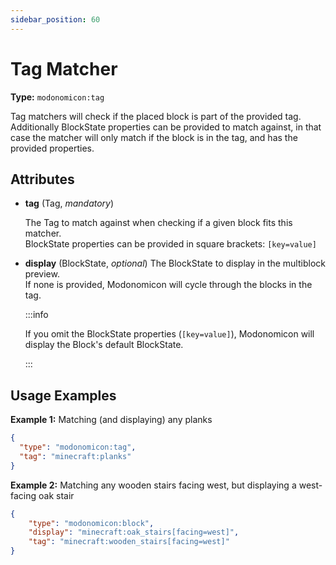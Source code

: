```yaml
---
sidebar_position: 60
---
```


# Tag Matcher

**Type:** `modonomicon:tag`

Tag matchers will check if the placed block is part of the provided tag. Additionally BlockState properties can be provided to match against, in that case the matcher will only match if the block is in the tag, and has the provided properties.

## Attributes

* **tag** (Tag, _mandatory_)
  
  The Tag to match against when checking if a given block fits this matcher.   
  BlockState properties can be provided in square brackets: `[key=value]`


* **display** (BlockState, _optional_)
  The BlockState to display in the multiblock preview.   
  If none is provided, Modonomicon will cycle through the blocks in the tag.


  :::info

  If you omit the BlockState properties (`[key=value]`), Modonomicon will display the Block's default BlockState.

  :::


## Usage Examples

**Example 1:** Matching (and displaying) any planks

```json
{
  "type": "modonomicon:tag",
  "tag": "minecraft:planks"
}
```

**Example 2:** Matching any wooden stairs facing west, but displaying a west-facing oak stair

```json
{
    "type": "modonomicon:block",
    "display": "minecraft:oak_stairs[facing=west]",
    "tag": "minecraft:wooden_stairs[facing=west]"
}
``` 